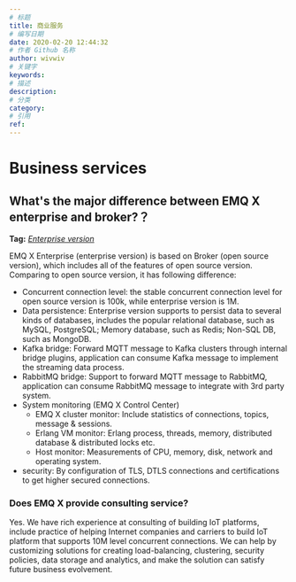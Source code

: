 ```yaml
---
# 标题
title: 商业服务
# 编写日期
date: 2020-02-20 12:44:32
# 作者 Github 名称
author: wivwiv
# 关键字
keywords:
# 描述
description:
# 分类
category:
# 引用
ref:
---
```


# Business services
## What's the major difference between EMQ X enterprise and broker?？

**Tag:** [*Enterprise version*](tags.md#企业版)

 EMQ X Enterprise (enterprise version) is based on Broker (open source version), which includes all of the features of open source version. Comparing to open source version, it has following difference: 

- Concurrent connection level: the stable concurrent connection level for open source version is 100k, while enterprise version is 1M.
- Data persistence: Enterprise version supports to persist data to several kinds of databases, includes the popular relational database, such as MySQL, PostgreSQL; Memory database, such as Redis; Non-SQL DB, such as MongoDB.
- Kafka bridge: Forward MQTT message to Kafka clusters through internal bridge plugins, application can consume Kafka message to implement the streaming data process.
- RabbitMQ bridge: Support to forward MQTT message to RabbitMQ, application can consume RabbitMQ message to integrate with 3rd party system.
- System monitoring (EMQ X Control Center)
  - EMQ X cluster monitor: Include statistics of connections, topics, message & sessions.
  - Erlang VM monitor: Erlang process, threads, memory, distributed database & distributed locks etc.
  - Host monitor: Measurements of CPU, memory, disk, network and operating system.
- security: By configuration of TLS, DTLS connections and certifications to get higher secured connections.




### Does EMQ X provide consulting service?

 Yes. We have rich experience at consulting of building IoT platforms, include practice of helping Internet companies and carriers to build IoT platform that supports 10M level concurrent connections. We can help by customizing solutions for creating load-balancing, clustering, security policies, data storage and analytics, and make the solution can satisfy future business evolvement. 